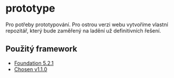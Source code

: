 prototype
=========

Pro potřeby prototypování. Pro ostrou verzi webu vytvoříme vlastní repozitář, který bude zaměřený na ladění už definitivních řešení.

## Použitý framework
+ [Foundation 5.2.1](http://foundation.zurb.com/develop/download.html)
+ [Chosen v1.1.0](http://harvesthq.github.io/chosen/)

